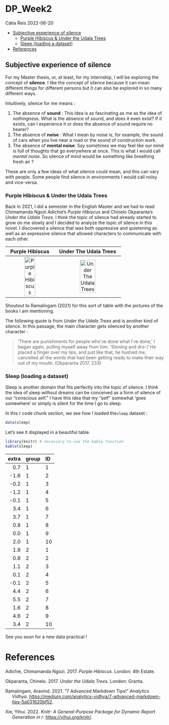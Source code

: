 DP_Week2
================
Cátia Reis
2022-06-20

-   [Subjective experience of
    silence](#subjective-experience-of-silence)
    -   [Purple Hibiscus & Under the Udala
        Trees](#purple-hibiscus--under-the-udala-trees)
    -   [Sleep (loading a dataset)](#sleep-loading-a-dataset)
-   [References](#references)

## Subjective experience of silence

For my Master thesis, or, at least, for my internship, I will be
exploring the concept of **silence**. I like the concept of silence
because it can mean different things for different persons but it can
also be explored in so many different ways.

Intuitively, silence for me means :

1.  The absence of **sound** : This idea is as fascinating as me as the
    idea of *nothingness*. What is the absence of sound, and does it
    even exist? If it exists, can I experience it or does the absence of
    sound require no hearer?
2.  The absence of **noise** : What I mean by noise is, for example, the
    sound of cars when you live near a road or the sound of construction
    work.
3.  The absence of **mental noise**: Say sometimes we may feel like our
    mind is full of thoughts that go everywhere at once. This is what I
    would call *mental noise*. So silence of mind would be something
    like breathing fresh air ?

These are only a few ideas of what silence could mean, and this can vary
with people. Some people find silence in environments I would call noisy
and vice-versa.

### Purple Hibiscus & Under the Udala Trees

Back in 2021, I did a semester in the English Master and we had to read
Chimamanda Ngozi Adichie’s *Purple Hibiscus* and Chinelo Okparanta’s
*Under the Udala Trees*. I think the topic of silence had already
started to grow on me slowly and I decided to analyze the topic of
silence in this novel. I discovered a silence that was both oppressive
and quietening as well as an expressive silence that allowed characters
to communicate with each other.

|                                                                               Purple Hibiscus                                                                                |                                                                Under The Udala Trees                                                                |
|:----------------------------------------------------------------------------------------------------------------------------------------------------------------------------:|:---------------------------------------------------------------------------------------------------------------------------------------------------:|
| <img src="https://static.fnac-static.com/multimedia/Images/FR/NR/80/11/44/4460928/1540-0/tsp20190111222358/Purple-Hibiscus.jpg" style="width:50.0%" alt="Purple Hibiscus" /> | <img src="https://images-eu.ssl-images-amazon.com/images/I/81lkwx77O5L._AC_UL600_SR600,600_.jpg" style="width:50.0%" alt="Under The Udala Trees" /> |

Shoutout to Ramalingam (2021) for this sort of table with the pictures
of the books I am mentioning.

The following quote is from *Under the Udala Trees* and is another kind
of silence. In this passage, the main character gets silenced by another
character :

> ‘There are punishments for people who’ve done what I’ve done,’ I began
> again, pulling myself away from him. ’Stoning and dro-’/ He placed a
> finger over my lips, and just like that, he hushed me, cancelled all
> the words that had been getting ready to make their way out of my
> mouth. (Okparanta 2017, 233)

### Sleep (loading a dataset)

Sleep is another domain that fits perfectly into the topic of silence. I
think the idea of sleep without dreams can be conceived as a form of
silence of our “conscious self.” I have this idea that my “self”
somewhat ‘goes somewhere’ or simply is silent for the time I go to
sleep.

In this r code chunk section, we see how I loaded the`sleep` dataset :

``` r
data(sleep) 
```

Let’s see it displayed in a beautiful table.

``` r
library(knitr) # necessary to use the kable function
kable(sleep)
```

| extra | group | ID  |
|------:|:------|:----|
|   0.7 | 1     | 1   |
|  -1.6 | 1     | 2   |
|  -0.2 | 1     | 3   |
|  -1.2 | 1     | 4   |
|  -0.1 | 1     | 5   |
|   3.4 | 1     | 6   |
|   3.7 | 1     | 7   |
|   0.8 | 1     | 8   |
|   0.0 | 1     | 9   |
|   2.0 | 1     | 10  |
|   1.9 | 2     | 1   |
|   0.8 | 2     | 2   |
|   1.1 | 2     | 3   |
|   0.1 | 2     | 4   |
|  -0.1 | 2     | 5   |
|   4.4 | 2     | 6   |
|   5.5 | 2     | 7   |
|   1.6 | 2     | 8   |
|   4.6 | 2     | 9   |
|   3.4 | 2     | 10  |

See you soon for a new data practical !

# References

<div id="refs" class="references csl-bib-body hanging-indent">

<div id="ref-adichie_purple_2017" class="csl-entry">

Adichie, Chimamanda Ngozi. 2017. *Purple Hibiscus*. London: 4th Estate.

</div>

<div id="ref-okparanta_under_2017" class="csl-entry">

Okparanta, Chinelo. 2017. *Under the Udala Trees*. London: Granta.

</div>

<div id="ref-ramalingam_7_2021" class="csl-entry">

Ramalingam, Aravind. 2021. “7 Advanced Markdown Tips!” *Analytics
Vidhya*.
<https://medium.com/analytics-vidhya/7-advanced-markdown-tips-5a031620bf52>.

</div>

<div id="ref-knitr" class="csl-entry">

Xie, Yihui. 2022. *Knitr: A General-Purpose Package for Dynamic Report
Generation in r*. <https://yihui.org/knitr/>.

</div>

</div>
